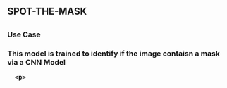 <h2> SPOT-THE-MASK <h2>
  <h3>     Use Case      <h3>
    <p>
      This model is trained to identify if the image contaisn a mask via a CNN Model
      
      <p>
